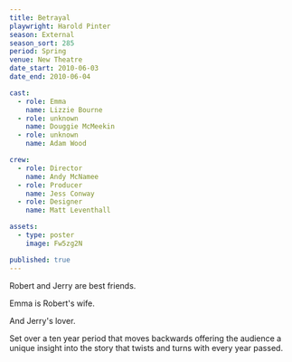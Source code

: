```yaml
---
title: Betrayal
playwright: Harold Pinter
season: External
season_sort: 285
period: Spring
venue: New Theatre
date_start: 2010-06-03
date_end: 2010-06-04

cast:
  - role: Emma
    name: Lizzie Bourne
  - role: unknown
    name: Douggie McMeekin
  - role: unknown
    name: Adam Wood

crew:
  - role: Director
    name: Andy McNamee
  - role: Producer
    name: Jess Conway
  - role: Designer
    name: Matt Leventhall

assets:
  - type: poster
    image: Fw5zg2N

published: true
---
```


Robert and Jerry are best friends.

Emma is Robert's wife.

And Jerry's lover.

Set over a ten year period that moves backwards offering the audience a unique insight into the story that twists and turns with every year passed.
